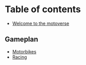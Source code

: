 # Table of contents

* [Welcome to the motoverse](README.md)

## Gameplan

* [Motorbikes](guides/advanced-permissions.md)
* [Racing](gameplan/racing.md)
